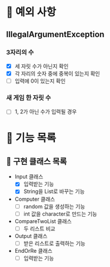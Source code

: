 # 🚀 예외 사항

## IllegalArgumentException

### 3자리의 수

- [x] 세 자릿 수가 아닌지 확인
- [x] 각 자리의 숫자 중에 중복이 있는지 확인
- [ ] 입력에 0이 있는지 확인

### 새 게임 한 자릿 수

- [ ] 1, 2가 아닌 수가 입력될 경우

# 🚀 기능 목록

## 🚀 구현 클래스 목록

- Input 클래스
  - [x] 입력받는 기능
  - [x] String을 List로 바꾸는 기능
- Computer 클래스
  - [ ] random 값을 생성하는 기능
  - [ ] int 값을 character로 만드는 기능
- CompareTwoList 클래스
  - [ ] 두 리스트 비교
- Output 클래스
  - [ ] 받은 리스트로 출력하는 기능
- EndOrRe 클래스
  - [ ] 입력받는 기능
